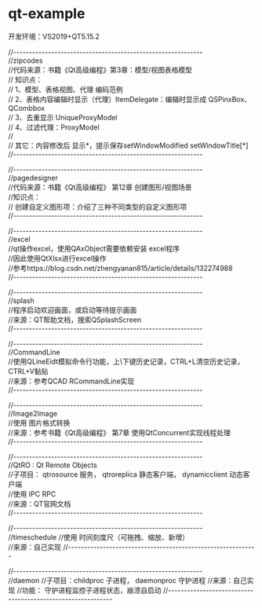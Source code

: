 # qt-example

开发环境：VS2019+QT5.15.2

//------------------------------------------------------------  
//zipcodes  
//代码来源：书籍《Qt高级编程》第3章：模型/视图表格模型  
// 知识点：  
//	1、模型、表格视图、代理 编码范例  
//	2、表格内容编辑时显示（代理）ItemDelegate：编辑时显示成 QSPinxBox、QCombbox  
//	3、去重显示 UniqueProxyModel  
//	4、过滤代理：ProxyModel  
//   
//	其它：内容修改后 显示*，提示保存setWindowModified setWindowTitle[*]  
//------------------------------------------------------------


//------------------------------------------------------------  
//pagedesigner  
//代码来源：书籍《Qt高级编程》 第12章 创建图形/视图场景  
//知识点：  
//  创建自定义图形项：介绍了三种不同类型的自定义图形项  
//------------------------------------------------------------  



//------------------------------------------------------------  
//excel  
//qt操作excel，使用QAxObject需要依赖安装 excel程序  
//因此使用QtXlsx进行excel操作  
//参考https://blog.csdn.net/zhengyanan815/article/details/132274988  
//------------------------------------------------------------  



//------------------------------------------------------------  
//splash  
//程序启动欢迎画面，或启动等待提示画面  
//来源：QT帮助文档，搜索QSplashScreen  
//------------------------------------------------------------  


//------------------------------------------------------------  
//CommandLine  
//使用QLineEidt模拟命令行功能，上\下键历史记录，CTRL+L清空历史记录，CTRL+V黏贴  
//来源：参考QCAD RCommandLine实现  
//------------------------------------------------------------  



//------------------------------------------------------------  
//Image2Image  
//使用 图片格式转换  
//来源：参考书籍《Qt高级编程》 第7章 使用QtConcurrent实现线程处理  
//------------------------------------------------------------  

//------------------------------------------------------------  
//QtRO : Qt Remote Objects  
//子项目： qtrosource 服务， qtroreplica 静态客户端， dynamicclient 动态客户端  
//使用 IPC RPC  
//来源：QT官网文档  
//------------------------------------------------------------  



//------------------------------------------------------------  
//timeschedule
//使用 时间刻度尺（可拖拽、缩放、新增）  
//来源：自己实现
//------------------------------------------------------------  


//------------------------------------------------------------  
//daemon
//子项目：childproc 子进程， daemonproc 守护进程
//来源：自己实现
//功能： 守护进程监控子进程状态，崩溃自启动
//------------------------------------------------------------  


